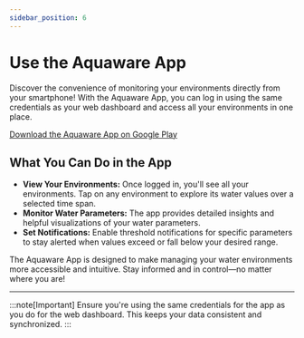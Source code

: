 ```yaml
---
sidebar_position: 6
---
```


# Use the Aquaware App

Discover the convenience of monitoring your environments directly from your smartphone! With the Aquaware App, you can log in using the same credentials as your web dashboard and access all your environments in one place.

[Download the Aquaware App on Google Play](https://play.google.com/store/apps/details?id=kesslermatics.aquaware)

## What You Can Do in the App

- **View Your Environments:** Once logged in, you'll see all your environments. Tap on any environment to explore its water values over a selected time span.
- **Monitor Water Parameters:** The app provides detailed insights and helpful visualizations of your water parameters.
- **Set Notifications:** Enable threshold notifications for specific parameters to stay alerted when values exceed or fall below your desired range.

The Aquaware App is designed to make managing your water environments more accessible and intuitive. Stay informed and in control—no matter where you are!

---

:::note[Important]
Ensure you're using the same credentials for the app as you do for the web dashboard. This keeps your data consistent and synchronized.
:::
